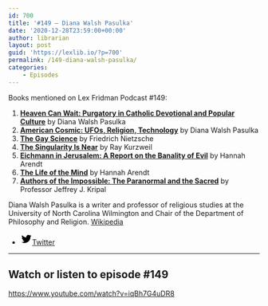 ```yaml
---
id: 700
title: '#149 – Diana Walsh Pasulka'
date: '2020-12-28T23:59:00+00:00'
author: librarian
layout: post
guid: 'https://lexlib.io/?p=700'
permalink: /149-diana-walsh-pasulka/
categories:
    - Episodes
---
```


Books mentioned on Lex Fridman Podcast #149:

1. **[Heaven Can Wait: Purgatory in Catholic Devotional and Popular Culture](https://amzn.to/3Hbe4TH)** by Diana Walsh Pasulka
2. **[American Cosmic: UFOs, Religion, Technology](https://amzn.to/3VzmcBz)** by Diana Walsh Pasulka
3. **[The Gay Science](https://amzn.to/3upB2il)** by Friedrich Nietzsche
4. **[The Singularity Is Near](https://amzn.to/3h8yYbd)** by Ray Kurzweil
5. **[Eichmann in Jerusalem: A Report on the Banality of Evil](https://amzn.to/3uqWROo)** by Hannah Arendt
6. **[The Life of the Mind](https://amzn.to/3F9vbTd)** by Hannah Arendt
7. [**Authors of the Impossible: The Paranormal and the Sacred**](https://amzn.to/3h7dtrt) by Professor Jeffrey J. Kripal

Diana Walsh Pasulka is a writer and professor of religious studies at the University of North Carolina Wilmington and Chair of the Department of Philosophy and Religion. [Wikipedia](https://en.wikipedia.org/wiki/Diana_Walsh_Pasulka)

- [<svg aria-hidden="true" focusable="false" height="24" version="1.1" viewbox="0 0 24 24" width="24" xmlns="http://www.w3.org/2000/svg"><path d="M22.23,5.924c-0.736,0.326-1.527,0.547-2.357,0.646c0.847-0.508,1.498-1.312,1.804-2.27 c-0.793,0.47-1.671,0.812-2.606,0.996C18.324,4.498,17.257,4,16.077,4c-2.266,0-4.103,1.837-4.103,4.103 c0,0.322,0.036,0.635,0.106,0.935C8.67,8.867,5.647,7.234,3.623,4.751C3.27,5.357,3.067,6.062,3.067,6.814 c0,1.424,0.724,2.679,1.825,3.415c-0.673-0.021-1.305-0.206-1.859-0.513c0,0.017,0,0.034,0,0.052c0,1.988,1.414,3.647,3.292,4.023 c-0.344,0.094-0.707,0.144-1.081,0.144c-0.264,0-0.521-0.026-0.772-0.074c0.522,1.63,2.038,2.816,3.833,2.85 c-1.404,1.1-3.174,1.756-5.096,1.756c-0.331,0-0.658-0.019-0.979-0.057c1.816,1.164,3.973,1.843,6.29,1.843 c7.547,0,11.675-6.252,11.675-11.675c0-0.178-0.004-0.355-0.012-0.531C20.985,7.47,21.68,6.747,22.23,5.924z"></path></svg><span class="wp-block-social-link-label screen-reader-text">Twitter</span>](https://twitter.com/dwpasulka)

- - - - - -

## Watch or listen to episode #149

<https://www.youtube.com/watch?v=iqBh7G4uDR8>